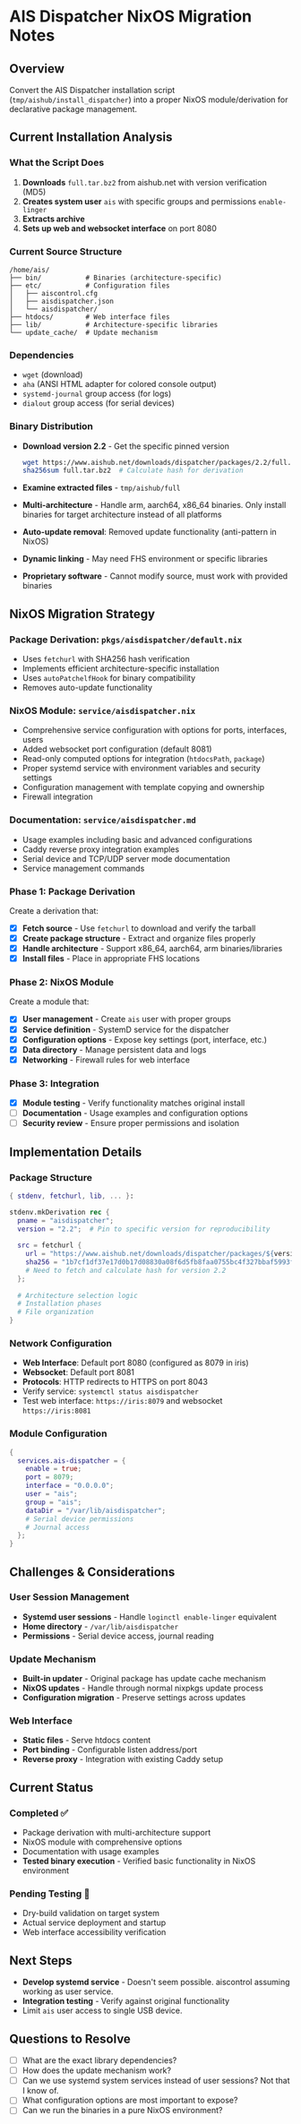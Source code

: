 # AIS Dispatcher NixOS Migration Notes

## Overview
Convert the AIS Dispatcher installation script (`tmp/aishub/install_dispatcher`) into a proper NixOS module/derivation for declarative package management.

## Current Installation Analysis

### What the Script Does
1. **Downloads** `full.tar.bz2` from aishub.net with version verification (MD5)
2. **Creates system user** `ais` with specific groups and permissions `enable-linger`
3. **Extracts archive** 
5. **Sets up web and websocket interface** on port 8080

### Current Source Structure
```
/home/ais/
├── bin/           # Binaries (architecture-specific)
├── etc/           # Configuration files
│   ├── aiscontrol.cfg
│   ├── aisdispatcher.json
│   └── aisdispatcher/
├── htdocs/        # Web interface files
├── lib/           # Architecture-specific libraries
└── update_cache/  # Update mechanism
```

### Dependencies
- `wget` (download)
- `aha` (ANSI HTML adapter for colored console output)
- `systemd-journal` group access (for logs)
- `dialout` group access (for serial devices)

### Binary Distribution

- **Download version 2.2** - Get the specific pinned version
   ```bash
   wget https://www.aishub.net/downloads/dispatcher/packages/2.2/full.tar.bz2
   sha256sum full.tar.bz2  # Calculate hash for derivation
   ```
- **Examine extracted files** - `tmp/aishub/full`
- **Multi-architecture** - Handle arm, aarch64, x86_64 binaries. Only install binaries for target architecture instead of all platforms

- **Auto-update removal**: Removed update functionality (anti-pattern in NixOS)
- **Dynamic linking** - May need FHS environment or specific libraries
- **Proprietary software** - Cannot modify source, must work with provided binaries

## NixOS Migration Strategy

### Package Derivation: `pkgs/aisdispatcher/default.nix`
- Uses `fetchurl` with SHA256 hash verification
- Implements efficient architecture-specific installation
- Uses `autoPatchelfHook` for binary compatibility
- Removes auto-update functionality

### NixOS Module: `service/aisdispatcher.nix`
- Comprehensive service configuration with options for ports, interfaces, users
- Added websocket port configuration (default 8081)
- Read-only computed options for integration (`htdocsPath`, `package`)
- Proper systemd service with environment variables and security settings
- Configuration management with template copying and ownership
- Firewall integration

### Documentation: `service/aisdispatcher.md`
- Usage examples including basic and advanced configurations
- Caddy reverse proxy integration examples
- Serial device and TCP/UDP server mode documentation
- Service management commands


### Phase 1: Package Derivation
Create a derivation that:
- [x] **Fetch source** - Use `fetchurl` to download and verify the tarball
- [x] **Create package structure** - Extract and organize files properly
- [x] **Handle architecture** - Support x86_64, aarch64, arm binaries/libraries
- [x] **Install files** - Place in appropriate FHS locations

### Phase 2: NixOS Module
Create a module that:
- [x] **User management** - Create `ais` user with proper groups
- [x] **Service definition** - SystemD service for the dispatcher
- [x] **Configuration options** - Expose key settings (port, interface, etc.)
- [x] **Data directory** - Manage persistent data and logs
- [x] **Networking** - Firewall rules for web interface

### Phase 3: Integration
- [x] **Module testing** - Verify functionality matches original install
- [ ] **Documentation** - Usage examples and configuration options
- [ ] **Security review** - Ensure proper permissions and isolation

## Implementation Details

### Package Structure
```nix
{ stdenv, fetchurl, lib, ... }:

stdenv.mkDerivation rec {
  pname = "aisdispatcher";
  version = "2.2";  # Pin to specific version for reproducibility
  
  src = fetchurl {
    url = "https://www.aishub.net/downloads/dispatcher/packages/${version}/full.tar.bz2";
    sha256 = "1b7cf1df37e17d0b17d08830a08f6d5fb8faa0755bc4f327bbaf5993f8fc9a9a";  # Use sha256 instead of MD5 for better security
    # Need to fetch and calculate hash for version 2.2
  };
  
  # Architecture selection logic
  # Installation phases
  # File organization
}
```

### Network Configuration
- **Web Interface**: Default port 8080 (configured as 8079 in iris)
- **Websocket**: Default port 8081
- **Protocols**: HTTP redirects to HTTPS on port 8043
- Verify service: `systemctl status aisdispatcher`
- Test web interface: `https://iris:8079` and websocket `https://iris:8081`

### Module Configuration
```nix
{
  services.ais-dispatcher = {
    enable = true;
    port = 8079;
    interface = "0.0.0.0";
    user = "ais";
    group = "ais";
    dataDir = "/var/lib/aisdispatcher";
    # Serial device permissions
    # Journal access
  };
}
```

## Challenges & Considerations

### User Session Management
- **Systemd user sessions** - Handle `loginctl enable-linger` equivalent
- **Home directory** - `/var/lib/aisdispatcher`
- **Permissions** - Serial device access, journal reading

### Update Mechanism
- **Built-in updater** - Original package has update cache mechanism
- **NixOS updates** - Handle through normal nixpkgs update process
- **Configuration migration** - Preserve settings across updates

### Web Interface
- **Static files** - Serve htdocs content
- **Port binding** - Configurable listen address/port
- **Reverse proxy** - Integration with existing Caddy setup

## Current Status

### Completed ✅
- Package derivation with multi-architecture support
- NixOS module with comprehensive options
- Documentation with usage examples
- **Tested binary execution** - Verified basic functionality in NixOS environment

### Pending Testing 🔄
- Dry-build validation on target system
- Actual service deployment and startup
- Web interface accessibility verification

## Next Steps

- **Develop systemd service** - Doesn't seem possible. aiscontrol assuming working as user service.
- **Integration testing** - Verify against original functionality
- Limit `ais` user access to single USB device.

## Questions to Resolve

- [ ] What are the exact library dependencies?
- [ ] How does the update mechanism work?
- [ ] Can we use systemd system services instead of user sessions? Not that I know of.
- [ ] What configuration options are most important to expose?
- [ ] Can we run the binaries in a pure NixOS environment?
